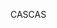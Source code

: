 <span data-ttu-id="b6874-101">CAS</span><span class="sxs-lookup"><span data-stu-id="b6874-101">CAS</span></span>